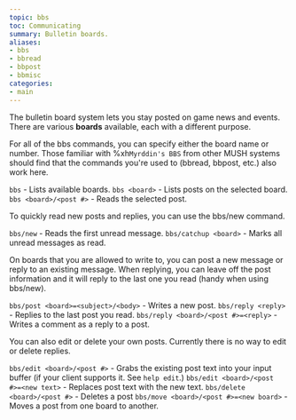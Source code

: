 ```yaml
---
topic: bbs
toc: Communicating
summary: Bulletin boards.
aliases:
- bbs
- bbread
- bbpost
- bbmisc
categories: 
- main
---
```

The bulletin board system lets you stay posted on game news and events.  There are various **boards** available, each with a different purpose.

For all of the bbs commands, you can specify either the board name or number.  Those familiar with %xh`Myrddin's BBS` from other MUSH systems should find that the commands you're used to (bbread, bbpost, etc.) also work here.

`bbs` - Lists available boards.
`bbs <board>` - Lists posts on the selected board.
`bbs <board>/<post #>` - Reads the selected post.

To quickly read new posts and replies, you can use the bbs/new command.

`bbs/new` - Reads the first unread message.
`bbs/catchup <board>` - Marks all unread messages as read.

On boards that you are allowed to write to, you can post a new message or reply to an existing message.  When replying, you can leave off the post information and it will reply to the last one you read (handy when using bbs/new).

`bbs/post <board>=<subject>/<body>` - Writes a new post.
`bbs/reply <reply>` - Replies to the last post you read.
`bbs/reply <board>/<post #>=<reply>` - Writes a comment as a reply to a post.

You can also edit or delete your own posts.  Currently there is no way to edit or delete replies.

`bbs/edit <board>/<post #>` - Grabs the existing post text into your input 
       buffer (if your client supports it.  See `help edit`.)
`bbs/edit <board>/<post #>=<new text>` - Replaces post text with the new text.
`bbs/delete <board>/<post #>` - Deletes a post
`bbs/move <board>/<post #>=<new board>` - Moves a post from one board to another.